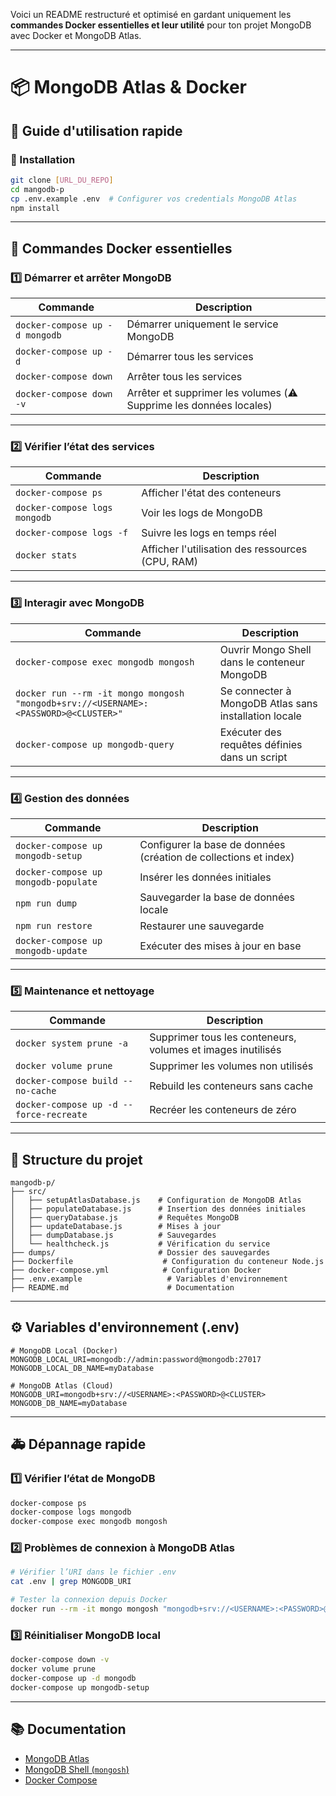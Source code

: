 Voici un README restructuré et optimisé en gardant uniquement les **commandes Docker essentielles et leur utilité** pour ton projet MongoDB avec Docker et MongoDB Atlas.

---

# **📦 MongoDB Atlas & Docker**

## **🚀 Guide d'utilisation rapide**

### **🔹 Installation**
```bash
git clone [URL_DU_REPO]
cd mangodb-p
cp .env.example .env  # Configurer vos credentials MongoDB Atlas
npm install
```

---

## **🐳 Commandes Docker essentielles**

### **1️⃣ Démarrer et arrêter MongoDB**
| Commande | Description |
|----------|------------|
| `docker-compose up -d mongodb` | Démarrer uniquement le service MongoDB |
| `docker-compose up -d` | Démarrer tous les services |
| `docker-compose down` | Arrêter tous les services |
| `docker-compose down -v` | Arrêter et supprimer les volumes (⚠️ Supprime les données locales) |

---

### **2️⃣ Vérifier l’état des services**
| Commande | Description |
|----------|------------|
| `docker-compose ps` | Afficher l'état des conteneurs |
| `docker-compose logs mongodb` | Voir les logs de MongoDB |
| `docker-compose logs -f` | Suivre les logs en temps réel |
| `docker stats` | Afficher l'utilisation des ressources (CPU, RAM) |

---

### **3️⃣ Interagir avec MongoDB**
| Commande | Description |
|----------|------------|
| `docker-compose exec mongodb mongosh` | Ouvrir Mongo Shell dans le conteneur MongoDB |
| `docker run --rm -it mongo mongosh "mongodb+srv://<USERNAME>:<PASSWORD>@<CLUSTER>"` | Se connecter à MongoDB Atlas sans installation locale |
| `docker-compose up mongodb-query` | Exécuter des requêtes définies dans un script |

---

### **4️⃣ Gestion des données**
| Commande | Description |
|----------|------------|
| `docker-compose up mongodb-setup` | Configurer la base de données (création de collections et index) |
| `docker-compose up mongodb-populate` | Insérer les données initiales |
| `npm run dump` | Sauvegarder la base de données locale |
| `npm run restore` | Restaurer une sauvegarde |
| `docker-compose up mongodb-update` | Exécuter des mises à jour en base |

---

### **5️⃣ Maintenance et nettoyage**
| Commande | Description |
|----------|------------|
| `docker system prune -a` | Supprimer tous les conteneurs, volumes et images inutilisés |
| `docker volume prune` | Supprimer les volumes non utilisés |
| `docker-compose build --no-cache` | Rebuild les conteneurs sans cache |
| `docker-compose up -d --force-recreate` | Recréer les conteneurs de zéro |

---

## **📂 Structure du projet**
```
mangodb-p/
├── src/
│   ├── setupAtlasDatabase.js    # Configuration de MongoDB Atlas
│   ├── populateDatabase.js      # Insertion des données initiales
│   ├── queryDatabase.js         # Requêtes MongoDB
│   ├── updateDatabase.js        # Mises à jour
│   ├── dumpDatabase.js          # Sauvegardes
│   └── healthcheck.js           # Vérification du service
├── dumps/                       # Dossier des sauvegardes
├── Dockerfile                    # Configuration du conteneur Node.js
├── docker-compose.yml            # Configuration Docker
├── .env.example                   # Variables d'environnement
├── README.md                      # Documentation
```

---

## **⚙️ Variables d'environnement (.env)**
```env
# MongoDB Local (Docker)
MONGODB_LOCAL_URI=mongodb://admin:password@mongodb:27017
MONGODB_LOCAL_DB_NAME=myDatabase

# MongoDB Atlas (Cloud)
MONGODB_URI=mongodb+srv://<USERNAME>:<PASSWORD>@<CLUSTER>
MONGODB_DB_NAME=myDatabase
```

---

## **🚑 Dépannage rapide**
### **1️⃣ Vérifier l’état de MongoDB**
```bash
docker-compose ps
docker-compose logs mongodb
docker-compose exec mongodb mongosh
```

### **2️⃣ Problèmes de connexion à MongoDB Atlas**
```bash
# Vérifier l’URI dans le fichier .env
cat .env | grep MONGODB_URI

# Tester la connexion depuis Docker
docker run --rm -it mongo mongosh "mongodb+srv://<USERNAME>:<PASSWORD>@<CLUSTER>"
```

### **3️⃣ Réinitialiser MongoDB local**
```bash
docker-compose down -v
docker volume prune
docker-compose up -d mongodb
docker-compose up mongodb-setup
```

---

## **📚 Documentation**
- [MongoDB Atlas](https://www.mongodb.com/atlas)
- [MongoDB Shell (`mongosh`)](https://www.mongodb.com/docs/mongodb-shell/)
- [Docker Compose](https://docs.docker.com/compose/)

